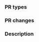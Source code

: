 <!-- Demo: https://github.com/PaddlePaddle/Paddle/pull/24810 -->
### PR types
<!-- One of [ New features | Bug fixes | Function optimization | Performance optimization | Breaking changes | Others ] -->

### PR changes
<!-- One of [ OPs | APIs | Docs | Others ] -->

### Description
<!-- Describe what you’ve done -->